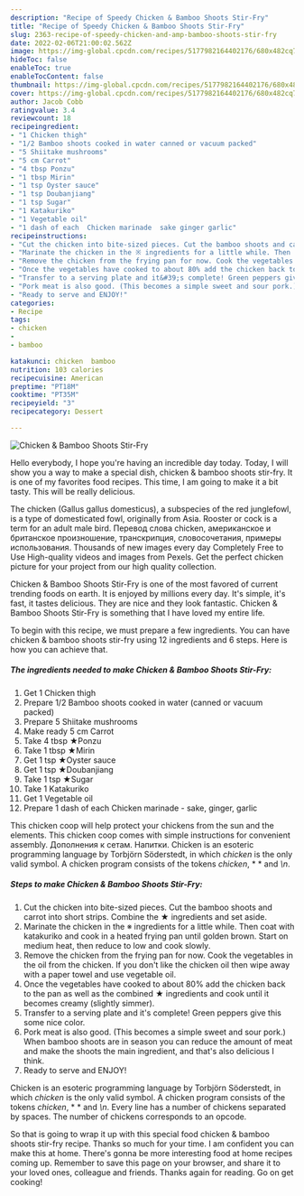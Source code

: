 ```yaml
---
description: "Recipe of Speedy Chicken & Bamboo Shoots Stir-Fry"
title: "Recipe of Speedy Chicken & Bamboo Shoots Stir-Fry"
slug: 2363-recipe-of-speedy-chicken-and-amp-bamboo-shoots-stir-fry
date: 2022-02-06T21:00:02.562Z
image: https://img-global.cpcdn.com/recipes/5177982164402176/680x482cq70/chicken-bamboo-shoots-stir-fry-recipe-main-photo.jpg
hideToc: false
enableToc: true
enableTocContent: false
thumbnail: https://img-global.cpcdn.com/recipes/5177982164402176/680x482cq70/chicken-bamboo-shoots-stir-fry-recipe-main-photo.jpg
cover: https://img-global.cpcdn.com/recipes/5177982164402176/680x482cq70/chicken-bamboo-shoots-stir-fry-recipe-main-photo.jpg
author: Jacob Cobb
ratingvalue: 3.4
reviewcount: 18
recipeingredient:
- "1 Chicken thigh"
- "1/2 Bamboo shoots cooked in water canned or vacuum packed"
- "5 Shiitake mushrooms"
- "5 cm Carrot"
- "4 tbsp Ponzu"
- "1 tbsp Mirin"
- "1 tsp Oyster sauce"
- "1 tsp Doubanjiang"
- "1 tsp Sugar"
- "1 Katakuriko"
- "1 Vegetable oil"
- "1 dash of each  Chicken marinade  sake ginger garlic"
recipeinstructions:
- "Cut the chicken into bite-sized pieces. Cut the bamboo shoots and carrot into short strips. Combine the ★ ingredients and set aside."
- "Marinate the chicken in the ※ ingredients for a little while. Then coat with katakuriko and cook in a heated frying pan until golden brown. Start on medium heat, then reduce to low and cook slowly."
- "Remove the chicken from the frying pan for now. Cook the vegetables in the oil from the chicken. If you don&#39;t like the chicken oil then wipe away with a paper towel and use vegetable oil."
- "Once the vegetables have cooked to about 80% add the chicken back to the pan as well as the combined ★ ingredients and cook until it becomes creamy (slightly simmer)."
- "Transfer to a serving plate and it&#39;s complete! Green peppers give this some nice color."
- "Pork meat is also good. (This becomes a simple sweet and sour pork.) When bamboo shoots are in season you can reduce the amount of meat and make the shoots the main ingredient, and that&#39;s also delicious I think."
- "Ready to serve and ENJOY!"
categories:
- Recipe
tags:
- chicken
- 
- bamboo

katakunci: chicken  bamboo 
nutrition: 103 calories
recipecuisine: American
preptime: "PT18M"
cooktime: "PT35M"
recipeyield: "3"
recipecategory: Dessert

---
```



![Chicken & Bamboo Shoots Stir-Fry](https://img-global.cpcdn.com/recipes/5177982164402176/680x482cq70/chicken-bamboo-shoots-stir-fry-recipe-main-photo.jpg)

Hello everybody, I hope you're having an incredible day today. Today, I will show you a way to make a special dish, chicken & bamboo shoots stir-fry. It is one of my favorites food recipes. This time, I am going to make it a bit tasty. This will be really delicious.

The chicken (Gallus gallus domesticus), a subspecies of the red junglefowl, is a type of domesticated fowl, originally from Asia. Rooster or cock is a term for an adult male bird. Перевод слова chicken, американское и британское произношение, транскрипция, словосочетания, примеры использования. Thousands of new images every day Completely Free to Use High-quality videos and images from Pexels. Get the perfect chicken picture for your project from our high quality collection.

Chicken & Bamboo Shoots Stir-Fry is one of the most favored of current trending foods on earth. It is enjoyed by millions every day. It's simple, it's fast, it tastes delicious. They are nice and they look fantastic. Chicken & Bamboo Shoots Stir-Fry is something that I have loved my entire life.


To begin with this recipe, we must prepare a few ingredients. You can have chicken & bamboo shoots stir-fry using 12 ingredients and 6 steps. Here is how you can achieve that.

<!--inarticleads1-->

##### The ingredients needed to make Chicken & Bamboo Shoots Stir-Fry:

1. Get 1 Chicken thigh
1. Prepare 1/2 Bamboo shoots cooked in water (canned or vacuum packed)
1. Prepare 5 Shiitake mushrooms
1. Make ready 5 cm Carrot
1. Take 4 tbsp ★Ponzu
1. Take 1 tbsp ★Mirin
1. Get 1 tsp ★Oyster sauce
1. Get 1 tsp ★Doubanjiang
1. Take 1 tsp ★Sugar
1. Take 1 Katakuriko
1. Get 1 Vegetable oil
1. Prepare 1 dash of each  Chicken marinade - sake, ginger, garlic


This chicken coop will help protect your chickens from the sun and the elements. This chicken coop comes with simple instructions for convenient assembly. Дополнения к сетам. Напитки. Chicken is an esoteric programming language by Torbjörn Söderstedt, in which *chicken* is the only valid symbol. A chicken program consists of the tokens *chicken*, * * and *\n*. 

<!--inarticleads2-->

##### Steps to make Chicken & Bamboo Shoots Stir-Fry:

1. Cut the chicken into bite-sized pieces. Cut the bamboo shoots and carrot into short strips. Combine the ★ ingredients and set aside.
1. Marinate the chicken in the ※ ingredients for a little while. Then coat with katakuriko and cook in a heated frying pan until golden brown. Start on medium heat, then reduce to low and cook slowly.
1. Remove the chicken from the frying pan for now. Cook the vegetables in the oil from the chicken. If you don&#39;t like the chicken oil then wipe away with a paper towel and use vegetable oil.
1. Once the vegetables have cooked to about 80% add the chicken back to the pan as well as the combined ★ ingredients and cook until it becomes creamy (slightly simmer).
1. Transfer to a serving plate and it&#39;s complete! Green peppers give this some nice color.
1. Pork meat is also good. (This becomes a simple sweet and sour pork.) When bamboo shoots are in season you can reduce the amount of meat and make the shoots the main ingredient, and that&#39;s also delicious I think.
1. Ready to serve and ENJOY!

Chicken is an esoteric programming language by Torbjörn Söderstedt, in which *chicken* is the only valid symbol. A chicken program consists of the tokens *chicken*, * * and *\n*. Every line has a number of chickens separated by spaces. The number of chickens corresponds to an opcode. 

So that is going to wrap it up with this special food chicken & bamboo shoots stir-fry recipe. Thanks so much for your time. I am confident you can make this at home. There's gonna be more interesting food at home recipes coming up. Remember to save this page on your browser, and share it to your loved ones, colleague and friends. Thanks again for reading. Go on get cooking!
